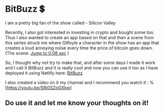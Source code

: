 # BitBuzz 💲

I am a pretty big fan of the show called - Silicon Valley
 
Recently, I also got interested in investing in crypto and bought some too. Thus I also wanted to create an app based on that and then a scene from this series struck me where Gilfoyle a character in the show has an app that creates a loud annoying noise every time the price of bitcoin goes down. (The scene:  [Jump to 0:08 sec](https://youtu.be/SRi0SZoGXkw) )

So, I thought why not try to make that, and after some days I made it work and I call it BitBuzz and it is really cool and now you can use it too as I have deployed it using Netlify here: [BitBuzz](https://bitbuzz.netlify.app/)

I also created a video on it my channel and I recommend you watch it :
%[https://youtu.be/SRi0SZoGXkw]

## Do use it and let me know your thoughts on it! 

